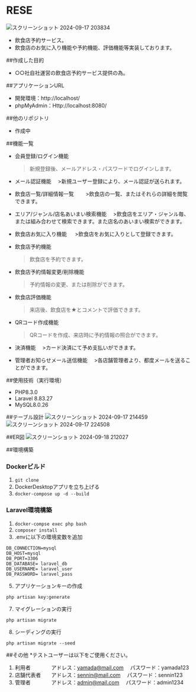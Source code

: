 # RESE
![スクリーンショット 2024-09-17 203834](https://github.com/user-attachments/assets/4aac21f2-4ab5-4854-a1ef-38cfbd6b4ab5)
- 飲食店予約サービス。
- 飲食店のお気に入り機能や予約機能、評価機能等実装しております。

##作成した目的
- ○○社自社運営の飲食店予約サービス提供の為。

##アプリケーションURL
- 開発環境：http://localhost/
- phpMyAdmin：Http://localhost:8080/

##他のリポジトリ
- 作成中

##機能一覧
- 会員登録/ログイン機能
    >新規登録後、メールアドレス・パスワードでログインします。
    
- メール認証機能
  　>新規ユーザー登録により、メール認証が送られます。
  
- 飲食店一覧/詳細情報一覧
　　>飲食店の一覧、またはそれらの詳細を閲覧できます。
  
- エリア/ジャンル/店名あいまい検索機能
  　>飲食店をエリア・ジャンル毎、または組み合わせて検索できます。また店名のあいまい検索ができます。
 
- 飲食店お気に入り機能
　  >飲食店をお気に入りとして登録できます。
 
- 飲食店予約機能
    >飲食店を予約できます。
 
- 飲食店予約情報変更/削除機能
    >予約情報の変更、または削除ができます。
    
- 飲食店評価機能
    >来店後、飲食店を★とコメントで評価できます。
    
- QRコード作成機能
    >QRコードを作成、来店時に予約情報の照合ができます。
    
- 決済機能
  　>カード決済にて予め支払いができます。
  
- 管理者お知らせメール送信機能
  　>各店舗管理者より、都度メールを送ることができます。

##使用技術（実行環境）
- PHP8.3.0
- Laravel 8.83.27
- MySQL8.0.26

##テーブル設計
![スクリーンショット 2024-09-17 214459](https://github.com/user-attachments/assets/5ac1554e-9664-40fd-9078-75e92df54a91)
![スクリーンショット 2024-09-17 224508](https://github.com/user-attachments/assets/31f44d97-a4b2-4925-ab2c-3ebbcf77a456)

##ER図
![スクリーンショット 2024-09-18 212027](https://github.com/user-attachments/assets/afbcef7a-45d8-4f98-b8ea-b1c99e36133e)

##環境構築

### Dockerビルド
1. `git clone `
2. DockerDesktopアプリを立ち上げる
3. `docker-compose up -d --build`

### Laravel環境構築
1. `docker-compse exec php bash`
2. `composer install`
3. .envに以下の環境変数を追加
```
DB_CONNECTION=mysql
DB_HOST=mysql
DB_PORT=3306
DB_DATABASE= laravel_db
DB_USERNAME= laravel_user
DB_PASSWORD= laravel_pass
```
5. アプリケーションキーの作成
```
php artisan key:generate
```
7. マイグレーションの実行
```
php artisan migrate
```
8. シーディングの実行
```
php artisan migrate --seed 
```

##その他
*テストユーザーは以下をご使用ください。
1. 利用者　　　　アドレス：yamada@mail.com　  パスワード：yamada123
2. 店舗代表者　　アドレス：sennin@mail.com　  パスワード：sennin123
3. 管理者　　　　アドレス：admin@mail.com　   パスワード：admin1234
